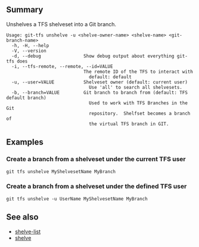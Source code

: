 ## Summary
Unshelves a TFS shelveset into a Git branch.

    Usage: git-tfs unshelve -u <shelve-owner-name> <shelve-name> <git-branch-name>
      -h, -H, --help
      -V, --version
      -d, --debug                Show debug output about everything git-tfs does
      -i, --tfs-remote, --remote, --id=VALUE
                                 The remote ID of the TFS to interact with
                                   default: default
      -u, --user=VALUE           Shelveset owner (default: current user)
                                   Use 'all' to search all shelvesets.
      -b, --branch=VALUE         Git branch to branch from (default: TFS default branch)
                                   Used to work with TFS Branches in the Git
                                   repository.  Shelfset becomes a branch of
                                   the virtual TFS branch in GIT.

## Examples

### Create a branch from a shelveset under the current TFS user

`git tfs unshelve MyShelvesetName MyBranch`

### Create a branch from a shelveset under the defined TFS user

`git tfs unshelve -u UserName MyShelvesetName MyBranch`

## See also

* [shelve-list](shelve-list.md)
* [shelve](shelve.md)

